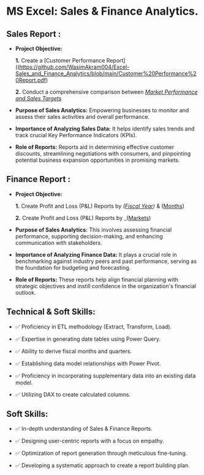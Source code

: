 # MS Excel: Sales & Finance Analytics.



## Sales Report :
- **Project Objective:** 

    **1.** Create a [Customer Performance Report]((https://github.com/WasimAkram004/Excel-Sales_and_Finance_Analytics/blob/main/Customer%20Performance%20Report.pdf)

    **2.** Conduct a comprehensive comparison between _[Market Performance and Sales Targets](https://github.com/WasimAkram004/Excel-Sales-Finance_Analytics/blob/main/Market%20Performance%20vs%20Target%20Report.pdf)_

- **Purpose of Sales Analytics:** Empowering businesses to monitor and assess their sales activities and overall performance.

- **Importance of Analyzing Sales Data:** It helps identify sales trends and track crucial Key Performance Indicators (KPIs).

- **Role of Reports:** Reports aid in determining effective customer discounts, streamlining negotiations with consumers, and pinpointing potential business expansion opportunities in promising markets.


## Finance Report :

- **Project Objective:** 

    **1.** Create Profit and Loss (P&L) Reports by _([Fiscal Year](https://github.com/WasimAkram004/Excel-Sales-Finance_Analytics/blob/main/P%26L%20Statement%20by%20Fiscal%20Year.pdf))_ & ([Months](https://github.com/WasimAkram004/Excel-Sales-Finance_Analytics/blob/main/P%20%26%20L%20Statement%20By%20Months.pdf))

   **2.** Create Profit and Loss (P&L) Reports by _([Markets](https://github.com/WasimAkram004/Excel-Sales-Finance_Analytics/blob/main/P%20%26%20L%20Statement%20by%20Markets.pdf))

- **Purpose of Sales Analytics:** This involves assessing financial performance, supporting decision-making, and enhancing communication with stakeholders.


- **Importance of Analyzing Finance Data:** It plays a crucial role in benchmarking against industry peers and past performance, serving as the foundation for budgeting and forecasting.

- **Role of Reports:** These reports help align financial planning with strategic objectives and instill confidence in the organization's financial outlook.


## Technical & Soft Skills:
- ✅	Proficiency in ETL methodology (Extract, Transform, Load).

- ✅	Expertise in generating date tables using Power Query.

- ✅	Ability to derive fiscal months and quarters.

- ✅	Establishing data model relationships with Power Pivot.

- ✅	Proficiency in incorporating supplementary data into an existing data model.

- ✅	Utilizing DAX to create calculated columns.

## Soft Skills:
- ✅	In-depth understanding of Sales & Finance Reports.

- ✅	Designing user-centric reports with a focus on empathy.

- ✅	Optimization of report generation through meticulous fine-tuning.

- ✅	Developing a systematic approach to create a report building plan.          


